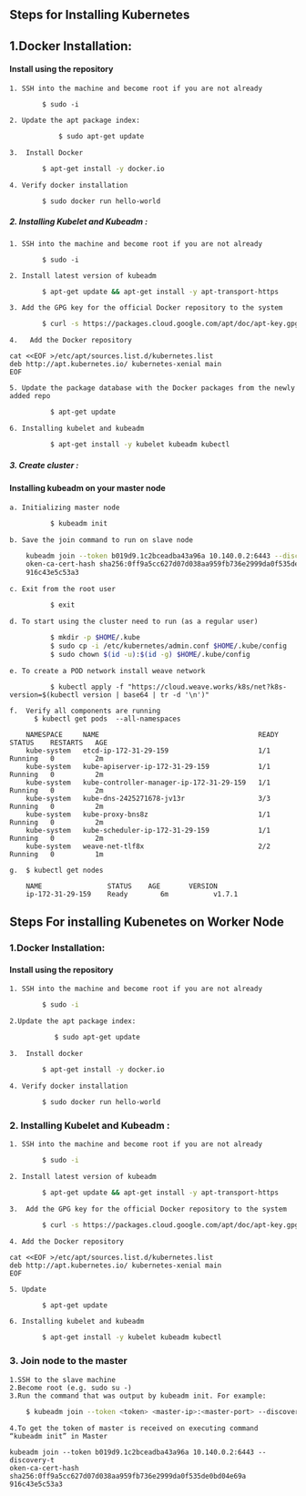 <p align="center">
<h2> Steps for Installing Kubernetes </h2>
</p>

## 1.Docker Installation:
 
   ####  Install using the repository
	1. SSH into the machine and become root if you are not already
``` 
	    $ sudo -i
```      
	2. Update the apt package index:
```bash	     
    	    $ sudo apt-get update
```	 
	3.  Install Docker
```bash	      
	    $ apt-get install -y docker.io
```
	4. Verify docker installation
```bash         
	    $ sudo docker run hello-world
```
##### 2. Installing Kubelet and Kubeadm : 
	1. SSH into the machine and become root if you are not already
``` 
	    $ sudo -i
```   
	2. Install latest version of kubeadm  
```bash 		
	    $ apt-get update && apt-get install -y apt-transport-https
```		
	3. Add the GPG key for the official Docker repository to the system
```bash	
	    $ curl -s https://packages.cloud.google.com/apt/doc/apt-key.gpg | apt-key add -
```		
	4.   Add the Docker repository
```
cat <<EOF >/etc/apt/sources.list.d/kubernetes.list
deb http://apt.kubernetes.io/ kubernetes-xenial main
EOF
```
	5. Update the package database with the Docker packages from the newly added repo
```bash
	      $ apt-get update
```		
	6. Installing kubelet and kubeadm
```bash	
	      $ apt-get install -y kubelet kubeadm kubectl
```		

##### 3. Create cluster :  
 #### Installing kubeadm on your master node

	a. Initializing master node
```bash	
	      $ kubeadm init 
```
	b. Save the join command to run on slave node 
```bash
	kubeadm join --token b019d9.1c2bceadba43a96a 10.140.0.2:6443 --discovery-t
	oken-ca-cert-hash sha256:0ff9a5cc627d07d038aa959fb736e2999da0f535de0bd04e69a
	916c43e5c53a3
```
	c. Exit from the root user
```bash
	      $ exit
```
	d. To start using the cluster need to run (as a regular user)
```bash
	      $ mkdir -p $HOME/.kube
	      $ sudo cp -i /etc/kubernetes/admin.conf $HOME/.kube/config
	      $ sudo chown $(id -u):$(id -g) $HOME/.kube/config
```
	e. To create a POD network install weave network
```
	      $ kubectl apply -f "https://cloud.weave.works/k8s/net?k8s-version=$(kubectl version | base64 | tr -d '\n')"
```		
	f.  Verify all components are running
	      $ kubectl get pods  --all-namespaces
```
	NAMESPACE     NAME                                       READY     STATUS    RESTARTS   AGE
	kube-system   etcd-ip-172-31-29-159                      1/1       Running   0          2m
	kube-system   kube-apiserver-ip-172-31-29-159            1/1       Running   0          2m
	kube-system   kube-controller-manager-ip-172-31-29-159   1/1       Running   0          2m
	kube-system   kube-dns-2425271678-jv13r                  3/3       Running   0          2m
	kube-system   kube-proxy-bns8z                           1/1       Running   0          2m
	kube-system   kube-scheduler-ip-172-31-29-159            1/1       Running   0          2m
	kube-system   weave-net-tlf8x                            2/2       Running   0          1m
 ```	
	g.  $ kubectl get nodes
```	
	NAME               	STATUS    AGE       VERSION
	ip-172-31-29-159   	Ready        6m           v1.7.1 
 ```
## Steps For installing Kubenetes on Worker Node

### 1.Docker Installation:	
   
   #### Install using the repository

	1. SSH into the machine and become root if you are not already
```bash
		$ sudo -i
```
	2.Update the apt package index:
```bash		     
    	   $ sudo apt-get update
```	
	3.  Install docker
```bash		
		$ apt-get install -y docker.io
```
	4. Verify docker installation
```bash		
		$ sudo docker run hello-world
```

### 2. Installing Kubelet and Kubeadm : 

	1. SSH into the machine and become root if you are not already
```bash
		$ sudo -i
```	
	2. Install latest version of kubeadm  
```bash	
	 	$ apt-get update && apt-get install -y apt-transport-https
```		
	3.  Add the GPG key for the official Docker repository to the system
```bash
		$ curl -s https://packages.cloud.google.com/apt/doc/apt-key.gpg | apt-key add -
```
	4. Add the Docker repository
```
cat <<EOF >/etc/apt/sources.list.d/kubernetes.list 
deb http://apt.kubernetes.io/ kubernetes-xenial main 
EOF
```
	5. Update
```bash	
		$ apt-get update
```		
	6. Installing kubelet and kubeadm
```bash	
		$ apt-get install -y kubelet kubeadm kubectl
```		
### 3. Join node to the master

  	1.SSH to the slave machine 
  	2.Become root (e.g. sudo su -) 
  	3.Run the command that was output by kubeadm init. For example:
```bash	
	$ kubeadm join --token <token> <master-ip>:<master-port> --discovery-token-ca-cert-hash <hash value>
```
	4.To get the token of master is received on executing command  “kubeadm init” in Master
```
kubeadm join --token b019d9.1c2bceadba43a96a 10.140.0.2:6443 --discovery-t
oken-ca-cert-hash sha256:0ff9a5cc627d07d038aa959fb736e2999da0f535de0bd04e69a
916c43e5c53a3
```
